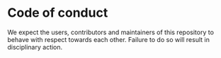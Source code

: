 # Code of conduct

We expect the users, contributors and maintainers of this repository to behave with respect towards each other. Failure to do so will result in disciplinary action. 
